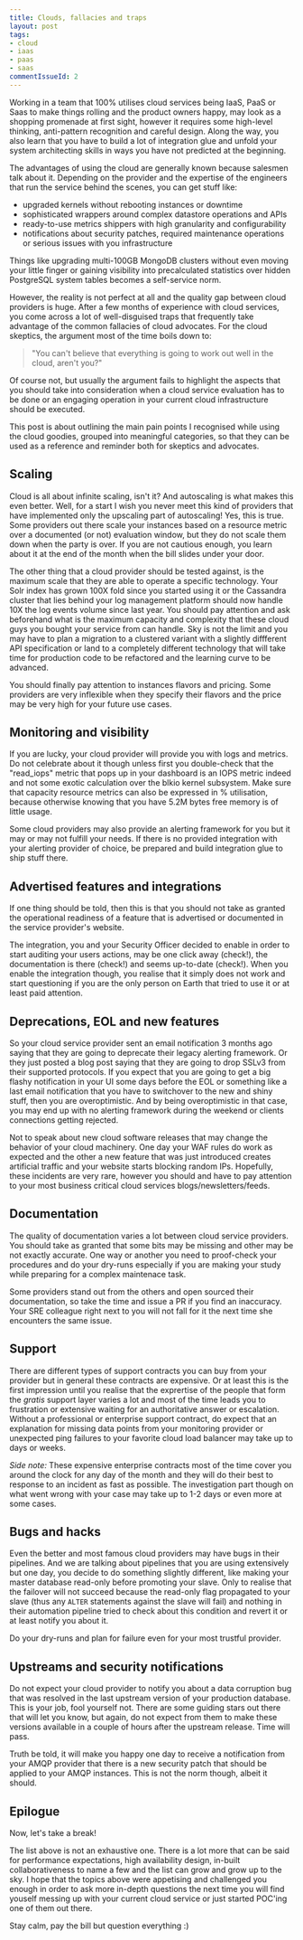 ```yaml
---
title: Clouds, fallacies and traps
layout: post
tags:
- cloud
- iaas
- paas
- saas
commentIssueId: 2
---
```


Working in a team that 100% utilises cloud services being IaaS, PaaS or Saas to make things rolling and the product owners happy, may look as a shopping promenade at first sight, however it requires some high-level thinking, anti-pattern recognition and careful design. Along the way, you also learn that you have to build a lot of integration glue and unfold your system architecting skills in ways you have not predicted at the beginning.
<!--more-->

The advantages of using the cloud are generally known because salesmen talk about it. Depending on the provider and the expertise of the engineers that run the service behind the scenes, you can get stuff like:
* upgraded kernels without rebooting instances or downtime
* sophisticated wrappers around complex datastore operations and APIs
* ready-to-use metrics shippers with high granularity and configurability
* notifications about security patches, required maintenance operations or serious issues with you infrastructure

Things like upgrading multi-100GB MongoDB clusters without even moving your little finger or gaining visibility into precalculated statistics over hidden PostgreSQL system tables becomes a self-service norm. 

However, the reality is not perfect at all and the quality gap between cloud providers is huge. After a few months of experience with cloud services, you come across a lot of well-disguised traps that frequently take advantage of the common fallacies of cloud advocates. For the cloud skeptics, the argument most of the time boils down to:

> "You can't believe that everything is going to work out well in the cloud, aren't you?"

Of course not, but usually the argument fails to highlight the aspects that you should take into consideration when a cloud service evaluation has to be done or an engaging operation in your current cloud infrastructure should be executed. 

This post is about outlining the main pain points I recognised while using the cloud goodies, grouped into meaningful categories, so that they can be used as a reference and reminder both for skeptics and advocates.


## Scaling ##

Cloud is all about infinite scaling, isn't it? And autoscaling is what makes this even better. Well, for a start I wish you never meet this kind of providers that have implemented only the upscaling part of autoscaling! Yes, this is true. Some providers out there scale your instances based on a resource metric over a documented (or not) evaluation window, but they do not scale them down when the party is over. If you are not cautious enough, you learn about it at the end of the month when the bill slides under your door.

The other thing that a cloud provider should be tested against, is the maximum scale that they are able to operate a specific technology. Your Solr index has grown 100X fold since you started using it or the Cassandra cluster that lies behind your log management platform should now handle 10X the log events volume since last year. You should pay attention and ask beforehand what is the maximum capacity and complexity that these cloud guys you bought your service from can handle. Sky is not the limit and you may have to plan a migration to a clustered variant with a slightly diffferent API specification or land to a completely different technology that will take time for production code to be refactored and the learning curve to be advanced.

You should finally pay attention to instances flavors and pricing. Some providers are very inflexible when they specify their flavors and the price may be very high for your future use cases.


## Monitoring and visibility ##

If you are lucky, your cloud provider will provide you with logs and metrics. Do not celebrate about it though unless first you double-check that the "read_iops" metric that pops up in your dashboard is an IOPS metric indeed and not some exotic calculation over the blkio kernel subsystem. Make sure that capacity resource metrics can also be expressed in % utilisation, because otherwise knowing that you have 5.2M bytes free memory is of little usage.

Some cloud providers may also provide an alerting framework for you but it may or may not fulfill your needs. If there is no provided integration with your alerting provider of choice, be prepared and build integration glue to ship stuff there.


## Advertised features and integrations ##

If one thing should be told, then this is that you should not take as granted the operational readiness of a feature that is advertised or documented in the service provider's  website. 

The integration, you and your Security Officer decided to enable in order to start auditing your users actions, may be one click away (check!), the documentation is there (check!) and seems up-to-date (check!). When you enable the integration though, you realise that it simply does not work and start questioning if you are the only person on Earth that tried to use it or at least paid attention.


## Deprecations, EOL and new features ##

So your cloud service provider sent an email notification 3 months ago saying that they are going to deprecate their legacy alerting framework. Or they just posted a blog post saying that they are going to drop SSLv3 from their supported protocols. If you expect that you are going to get a big flashy notification in your UI some days before the EOL or something like a last email notification that you have to switchover to the new and shiny stuff, then you are overoptimistic. And by being overoptimistic in that case, you may end up with no alerting framework during the weekend or clients connections getting rejected.

Not to speak about new cloud software releases that may change the behavior of your cloud machinery. One day your WAF rules do work as expected and the other a new feature that was just introduced creates artificial traffic and your website starts blocking random IPs. Hopefully, these incidents are very rare, however you should and have to pay attention to your most business critical cloud services blogs/newsletters/feeds.


## Documentation ##

The quality of documentation varies a lot between cloud service providers. You should take as granted that some bits may be missing and other may be not exactly accurate. One way or another you need to proof-check your procedures and do your dry-runs especially if you are making your study while preparing for a complex maintenace task.

Some providers stand out from the others and open sourced their documentation, so take the time and issue a PR if you find an inaccuracy. Your SRE colleague right next to you will not fall for it the next time she encounters the same issue.


## Support ##

There are different types of support contracts you can buy from your provider but in general these contracts are expensive. Or at least this is the first impression until you realise that the exprertise of the people that form the *gratis* support layer varies a lot and most of the time leads you to frustration or extensive waiting for an authoritative answer or escalation. Without a professional or enterprise support contract, do expect that an explanation for missing data points from your monitoring provider or unexpected ping failures to your favorite cloud load balancer may take up to days or weeks.

*Side note:*  These expensive enterprise contracts most of the time cover you around the clock for any day of the month and they will do their best to response to an incident as fast as possible. The investigation part though on what went wrong with your case may take up to 1-2 days or even more at some cases.  


## Bugs and hacks ##

Even the better and most famous cloud providers may have bugs in their pipelines. And we are talking about pipelines that you are using extensively but one day, you decide to do something slightly different, like making your master database read-only before promoting your slave. Only to realise that the failover will not succeed because the read-only flag propagated to your slave (thus any `ALTER` statements against the slave will fail) and nothing in their automation pipeline tried to check about this condition and revert it or at least notify you about it.

Do your dry-runs and plan for failure even for your most trustful provider.  


## Upstreams and security notifications ##

Do not expect your cloud provider to notify you about a data corruption bug that was resolved in the last upstream version of your production database. This is your job, fool yourself not. There are some guiding stars out there that will let you know, but again, do not expect from them to make these versions available in a couple of hours after the upstream release. Time will pass.

Truth be told, it will make you happy one day to receive a notification from your AMQP provider that there is a new security patch that should be applied to your AMQP instances. This is not the norm though, albeit it should.

## Epilogue ##

Now, let's take a break! 

The list above is not an exhaustive one. There is a lot more that can be said for performance expectations, high availability design, in-built collaborativeness to name a few and the list can grow and grow up to the sky. I hope that the topics above were appetising and challenged you enough in order to ask more in-depth questions the next time you will find youself messing up with your current cloud service or just started POC'ing one of them out there.

Stay calm, pay the bill but question everything :)